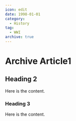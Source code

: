 ```yaml
---
icon: edit
date: 1998-01-01
category:
  - History
tag:
  - WWI
archive: true
---
```


# Archive Article1

## Heading 2

Here is the content.

### Heading 3

Here is the content.
